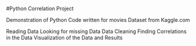 #Python Correlation Project

Demonstration of Python Code written for movies Dataset from Kaggle.com

Reading Data
Looking for missing Data
Data Cleaning
Finding Correlations in the Data
Visualization of the Data and Results
